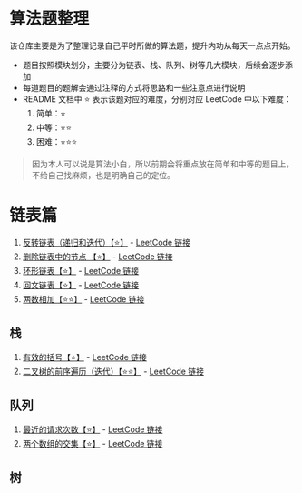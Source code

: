 # 算法题整理

该仓库主要是为了整理记录自己平时所做的算法题，提升内功从每天一点点开始。

- 题目按照模块划分，主要分为链表、栈、队列、树等几大模块，后续会逐步添加
- 每道题目的题解会通过注释的方式将思路和一些注意点进行说明
- README 文档中 ⭐️ 表示该题对应的难度，分别对应 LeetCode 中以下难度：
  1. 简单：⭐️
  2. 中等：⭐️⭐️
  3. 困难：⭐️⭐️⭐️

> 因为本人可以说是算法小白，所以前期会将重点放在简单和中等的题目上，不给自己找麻烦，也是明确自己的定位。

# 链表篇

1. [反转链表（递归和迭代）【⭐️】](/链表/206-反转链表.js) - [LeetCode 链接](https://leetcode-cn.com/problems/reverse-linked-list/)
2. [删除链表中的节点 【⭐️】](/链表/237-删除链表中的节点.js) - [LeetCode 链接](https://leetcode-cn.com/problems/delete-node-in-a-linked-list/)
3. [环形链表【⭐️】](/链表/141-环形链表.js) - [LeetCode 链接](https://leetcode-cn.com/problems/linked-list-cycle/)
4. [回文链表【⭐️】](/链表/234-回文链表.js) - [LeetCode 链接](https://leetcode-cn.com/problems/palindrome-linked-list/)
5. [两数相加【⭐️⭐️】](/链表/22-两数相加.js) - [LeetCode 链接](https://leetcode-cn.com/problems/add-two-numbers/)

## 栈

1. [有效的括号【⭐️】](/栈/20-有效的括号.js) - [LeetCode 链接](https://leetcode-cn.com/problems/valid-parentheses/)
2. [二叉树的前序遍历（迭代）【⭐️⭐️】](/栈/144-二叉树的前序遍历.js) - [LeetCode 链接](https://leetcode-cn.com/problems/binary-tree-preorder-traversal/)

## 队列

1. [最近的请求次数【⭐️】](/队列/933-最近的请求次数.js) - [LeetCode 链接](https://leetcode-cn.com/problems/number-of-recent-calls/)
2. [两个数组的交集【⭐️】](/队列/243-两个数组的交集.js) - [LeetCode 链接](https://leetcode-cn.com/problems/intersection-of-two-arrays/)

## 树
